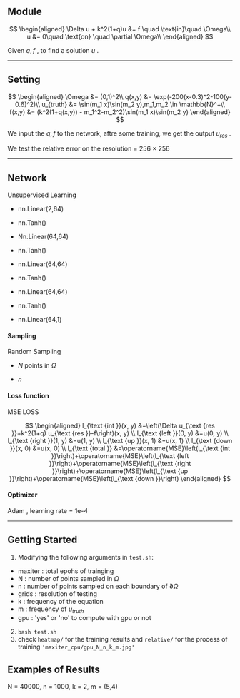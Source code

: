 ## Module

$$
\begin{aligned}
\Delta u + k^2(1+q)u &= f  \quad \text{in}\quad  \Omega\\
u &= 0\quad \text{on} \quad \partial \Omega\\
\end{aligned}
$$

Given $q,f$ , to find a solution $u$ .

***

## Setting

$$
\begin{aligned}
\Omega &= (0,1)^2\\
q(x,y) &= \exp(-200(x-0.3)^2-100(y-0.6)^2)\\
u_{truth} &= \sin(m_1 x)\sin(m_2 y),m_1,m_2 \in \mathbb{N}^+\\
f(x,y) &= (k^2(1+q(x,y)) - m_1^2-m_2^2)\sin(m_1 x)\sin(m_2 y)
\end{aligned}
$$

We input the $q,f$ to the network, aftre some training, we get the output $u_{res}$ .<br/>

We test the relative error on the resolution = 256 $\times$ 256

***

## Network

Unsupervised Learning 

* nn.Linear(2,64)
* nn.Tanh()
* Nn.Linear(64,64)

* nn.Tanh()
* nn.Linear(64,64)
* nn.Tanh()
* nn.Linear(64,64)
* nn.Tanh()
* nn.Linear(64,1)

#### Sampling

Random Sampling

* $N$ points in $\Omega$ 

* $n$ 

#### Loss function

MSE LOSS

$$
\begin{aligned}
l_{\text {int }}(x, y) &=\left(\Delta u_{\text {res }}+k^2(1+q) u_{\text {res }}-f\right)(x, y) \\
l_{\text {left }}(0, y) &=u(0, y) \\
l_{\text {right }}(1, y) &=u(1, y) \\
l_{\text {up }}(x, 1) &=u(x, 1) \\
l_{\text {down }}(x, 0) &=u(x, 0) \\
l_{\text {total }} &=\operatorname{MSE}\left(l_{\text {int }}\right)+\operatorname{MSE}\left(l_{\text {left }}\right)+\operatorname{MSE}\left(l_{\text {right }}\right)+\operatorname{MSE}\left(l_{\text {up }}\right)+\operatorname{MSE}\left(l_{\text {down }}\right)
\end{aligned}
$$

#### Optimizer

Adam , learning rate = 1e-4

***

## Getting Started

1. Modifying the following arguments in `test.sh`:
* maxiter : total epohs of trainging
* N : number of points sampled in $\Omega$
* n : number of points sampled on each boundary of $\partial \Omega$  
* grids : resolution of testing
* k : frequency of the equation
* m : frequency of $u_{truth}$
* gpu : 'yes' or 'no' to compute with gpu or not
2.  `bash test.sh`
3.  check `heatmap/` for the training results and `relative/` for the process of training
    `'maxiter_cpu/gpu_N_n_k_m.jpg'`

## Examples of Results
N = 40000, n = 1000, k = 2, m = (5,4)
